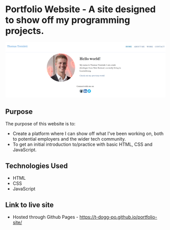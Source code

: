 # Portfolio Website - A site designed to show off my programming projects.
<img src="img/portfolio.png">

## Purpose
The purpose of this website is to:
* Create a platform where I can show off what I've been working on, both to potential employers and the wider tech community.
* To get an initial introduction to/practice with basic HTML, CSS and JavaScript.

## Technologies Used
* HTML
* CSS
* JavaScript

## Link to live site
* Hosted through Github Pages - https://t-dogg-po.github.io/portfolio-site/
